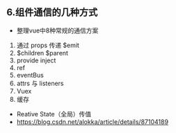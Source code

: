## 6.组件通信的几种方式

- 整理vue中8种常规的通信方案
1. 通过 props 传递 $emit
2. $children $parent
3. provide  inject
4. ref
5. eventBus
6. attrs 与 listeners
7. Vuex
8. 缓存

- Reative State（全局）传值
- https://blog.csdn.net/alokka/article/details/87104189